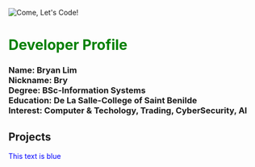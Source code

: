 ![Come, Let's Code!](https://user-images.githubusercontent.com/84550697/197757577-b6564dee-56c8-4b75-8781-b7a3f97778bc.gif)

<h1 style="color: green">Developer Profile</h1>
<h3>
Name: Bryan Lim <br>
Nickname: Bry <br>
Degree: BSc-Information Systems <br>
Education: De La Salle-College of Saint Benilde <br>
Interest: Computer & Techology, Trading, CyberSecurity, AI
</h3> 
<h2>Projects</h2>
<span style="color: blue">This text is blue</span>
